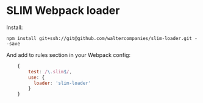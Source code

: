 # SLIM Webpack loader

Install:

    npm install git+ssh://git@github.com/waltercompanies/slim-loader.git --save

And add to rules section in your Webpack config:

```js
    {
        test: /\.slim$/,
        use: {
          loader: 'slim-loader'
        }
    }
```
